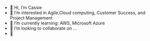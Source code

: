 - 💋 Hi, I’m Cassie
- 📝 I’m interested in Agile,Cloud computing, Customer Success, and Project Management 
- 🧐 I’m currently learning: AWS, Microsoft Azure
- 💞️ I’m looking to collaborate on ...
- 💌 

<!---
SaaSCasS/SaaSCasS is a ✨ special ✨ repository because its `README.md` (this file) appears on your GitHub profile.
You can click the Preview link to take a look at your changes.
--->
